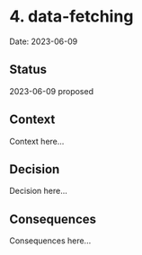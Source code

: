 # 4. data-fetching

Date: 2023-06-09

## Status

2023-06-09 proposed

## Context

Context here...

## Decision

Decision here...

## Consequences

Consequences here...

